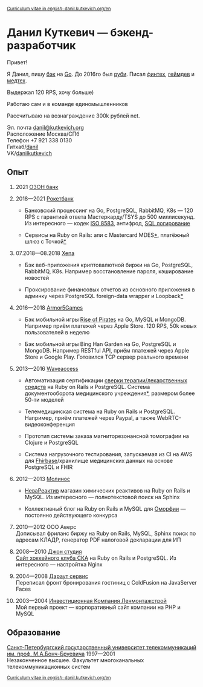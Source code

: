 <sup>[Curriculum vitae in *english*: danil.kutkevich.org/en][]</sup>

# Данил Куткевич — бэкенд-разработчик

Привет!

Я Данил, пишу [бэк][go8583] на [Go][sqltee]. До 2016го был [руби][rubycda].
Писал [финтех][rocketbank], [геймдев][Armor5Games] и [медтех][medapp].

Выдержал 120 RPS, хочу больше)

Работаю сам и в команде единомышленников

Рассчитываю на вознаграждение 300k рублей net.

[armor5games]: https://armor5games.github.io
[go8583]: https://github.com/danil/iso8583
[medapp]: https://health-samurai.io
[rocketbank]: https://rocketbank.ru
[rubycda]: https://github.com/hospital-systems/ruby-cda
[sqltee]: https://github.com/danil/sqltee

Эл. почта <danil@kutkevich.org>  
Расположение Москва/СПб  
Телефон +7 921 338 0130  
Гитхаб/[danil](https://github.com/danil)  
VK/[danilkutkevich](https://vk.com/danilkutkevich)

## Опыт

1. <span title="03.2021">2021</span>
   [ОЗОН банк][bank.ozon.ru]

   [bank.ozon.ru]: https://bank.ozon.ru

2. <span title="08.2018—01.2021">2018—2021</span>
   [Рокетбанк][rocketbank.ru]

   * Банковский процессинг на Go, PostgreSQL, RabbitMQ, K8s — 120 RPS
     с гарантией ответа Мастеркарду/TSYS до 500 миллисекунд.
     Из интересного — кодек [ISO 8583][go8583], антифрод, [SQL логирование][sqltee]

   * Сервисы на Ruby on Rails: апи с Mastercard MDES[*][mdes],
     платёжный шлюз c Точкой[*][tochka]

   [rocketbank.ru]: https://rocketbank.ru
   [mdes]: https://developer.mastercard.com/mdes-customer-service/documentation
   [tochka]: https://tochka.com

3. 07.2018—08.2018
   <span title="Xena Exchange">[Xena][]</span>

   * Бэк веб-приложения криптовалютной биржи на Go, PostgreSQL, RabbitMQ,
     K8s. Например восстановление пароля, кэширование новостей

   * Проксирование финансовых отчетов из основного приложения в админку через
     PostgreSQL foreign-data wrapper и Loopback[*][loopback]

   [xena]: https://xena.exchange
   [loopback]: https://github.com/strongloop

4. <span title="10.2016—05.2018">2016—2018</span>
   [Armor5Games][]

   * Бэк мобильной игры [Rise of Pirates][] на Go, MySQL и MongoDB.
     Например приём платежей через Apple Store.
     120 RPS, 50k новых пользователей в неделю

   * Бэк мобильной игры Bing Han Garden на Go, PostgreSQL и MongoDB.
     Например RESTful API, приём платежей через Apple Store и Google Play.
     Готовился TCP сервер реального времени

   [rise of pirates]: https://armor5games.github.io/ru/games/rise-of-pirates

5. <span title="06.2013—08.2016">2013—2016</span>
   [Waveaccess][waveaccess.ru]

   * Автоматизация сертификации [сверки терапии/лекарственных средств][rubycda]
     на Ruby on Rails и PostgreSQL. Система документооборота медицинского
     учреждения[*][medapp], размером более 50-ти моделей

   * <span title="Holiadvice">Телемедицинская система</span>
     на Ruby on Rails и PostgreSQL. Например, приём платежей через Paypal,
     а также WebRTC-видеоконференция

   * Прототип <span title="Salemed">системы заказа магниторезонансной
     томографии</span> на Clojure и PostgreSQL

   * Система нагрузочного тестирования, запускаемая из CI на AWS для
     [Fhirbase][]/хранилище медицинских данных на основе PostgreSQL и FHIR

   [waveaccess.ru]: https://waveaccess.ru
   [fhirbase]: https://github.com/fhirbase/fhirbase-plv8/graphs/contributors

6. <span title="04.2012—06.2013">2012—2013</span>
   [Молинос][molinos.ru]

   * [НеваРеактив][nevareaktiv.ru] магазин химических реактивов
     на Ruby on Rails и MySQL. Из интересного — полнотекстовой поиск на Sphinx

   * Коллективный блог на Ruby on Rails и MySQL для [Оморфии][omorfia.ru] —
     постоянно действующего конкурса

   [molinos.ru]: https://molinos.ru
   [nevareaktiv.ru]: https://nevareaktiv.ru
   [omorfia.ru]: https://omorfia.ru

7. <span title="09.2010—04.2012">2010—2012</span>
   OOO Аверс  
   Дописывал фриланс биржу на Ruby on Rails, MySQL,
   Sphinx поиск по адресам КЛАДР, генератор PDF налоговой декларации для ИП

8. <span title="03.2008—09.2010">2008—2010</span>
   [Джон студия][john.ru]  
   [Сайт хоккейного клуба СКА][ska.ru] на Ruby on Rails и PostgreSQL.
   Из интересного — настройтка Nginx

   [john.ru]: https://john.ru
   [ska.ru]: https://ska.ru

9. <span title="11.2004—03.2008">2004—2008</span>
   [Дараут сервис][darout]  
   Переписал фронт
   <span title="hotelguide.com">бронирования гостиниц</span>
   с ColdFusion на JavaServer Faces

   [darout]: http://darout.ru

10. <span title="06.2003—11.2004">2003—2004</span>
   [Инвестиционная Компания Ленмонтажстрой][lmsic]  
   Мой первый проект — корпоративный сайт компании на PHP и MySQL

   [lmsic]: https://lmsic.com

## Образование

[Санкт-Петербургский государственный университет телекоммуникаций им. проф. М.А.Бонч-Бруевича][bonch]
1997—2001  
Незаконченное высшее. Факультет многоканальных телекоммуникационных систем

[bonch]: https://sut.ru

<sub>[Curriculum vitae in *english*: danil.kutkevich.org/en][]</sub>

[curriculum vitae in *english*: danil.kutkevich.org/en]: ./danilkutkevich.en.md#readme
